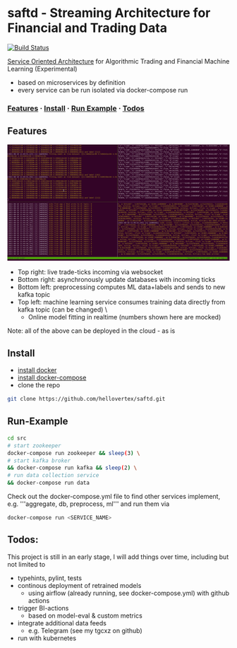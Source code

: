 [comment]: <> (# I-PAT: Infrastructure POC for Algorithmic Trading)

# saftd - Streaming Architecture for Financial and Trading Data

[![Build Status](https://travis-ci.com/hellovertex/tmp.svg?token=RSzMFMtF1pv4mes5psTZ&branch=master)](https://travis-ci.org/hellovertex/tmp)

[Service Oriented Architecture](https://en.wikipedia.org/wiki/Service-oriented_architecture) for Algorithmic Trading and Financial Machine Learning (Experimental)
- based on microservices by definition
- every service can be run isolated via docker-compose run <service-name>

### [Features](#features) · [Install](#install) · [Run Example](#run-example) · [Todos](#todos)


## Features
![screen-gif](./demo.gif)

- Top right: live trade-ticks incoming via websocket
- Bottom right: asynchronously update databases with incoming ticks
- Bottom left: preprocessing computes ML data+labels and sends to new kafka topic
- Top left: machine learning service consumes training data directly from kafka topic (can be changed) \
  - Online model fitting in realtime (numbers shown here are mocked)

Note: all of the above can be deployed in the cloud - as is

## Install
  - [install docker](https://docs.docker.com/engine/install/)
  - [install docker-compose](https://docs.docker.com/compose/install/)
  - clone the repo
```sh
git clone https://github.com/hellovertex/saftd.git
``` 

## Run-Example
```sh
cd src
# start zookeeper
docker-compose run zookeeper && sleep(3) \
# start kafka broker
&& docker-compose run kafka && sleep(2) \
# run data collection service
&& docker-compose run data
```
Check out the docker-compose.yml file to find other services implement, e.g. '''aggregate, db, preprocess, ml''' and run them via
```sh
docker-compose run <SERVICE_NAME>
```

## Todos:
This project is still in an early stage, I will add things over time, including but not limited to 
- typehints, pylint, tests
- continous deployment of retrained models 
	 - using airflow (already running, see docker-compose.yml) with github actions
- trigger BI-actions 
	 - based on model-eval & custom metrics
- integrate additional data feeds 
	 - e.g. Telegram (see my tgcxz on github)
- run with kubernetes

[comment]: <> (# If you have questions, feel free to create an Issue here on github or write an email to hellovertex@outlook.com)


